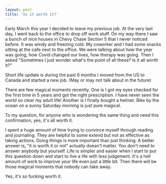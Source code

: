 ```yaml
---
layout: post
title: 'Is it worth it?' 
---
```


Early March this year I decided to leave my previous job. At the very last day, I went back to the office to drop off work stuff. On my way there I saw a bunch of nice houses in Chevy Chase Section 5 that I never noticed before. It was windy and freezing cold. My coworker and I had some snacks sitting at the cafe next to the office. We were talking about how the year was going, how Covid changed our lives, how therapy was going. Then I asked "Sometimes I just wonder what's the point of all these? Is it all worth it?"

Short life update is during the past 6 months I moved from the US to Canada and started a new job. (May or may not talk about in the future)

There are few magical moments recently. One is I got my eyes checked for the first time in 5 years and got the right prescription. I have never seen the world so clear my adult life! Another is I finally bought a helmet. Bike by the ocean on a sunny Saturday morning is just pure magical.

To my question, for anyone who is wondering the same thing and need this confirmation, yes, it's all worth it. 

I spent a huge amount of time trying to convince myself through reading and journaling. They are helpful to some extend but not as effective as taking actions. Doing things is more important than just thinking. A better answer is, "it is worth it or not" actually doesn't matter. You don't need to answer anybody but yourself. Life is simpler and easier when I start to put this question down and start to live a life with less judgement. It's a hell amount of work to improve your life even just a little bit. Then there will be those magical moments that nobody can take away. 

Yes, it's so fucking worth it.
